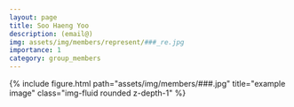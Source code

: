 ```yaml
---
layout: page
title: Soo Haeng Yoo
description: (email@)
img: assets/img/members/represent/###_re.jpg
importance: 1
category: group_members
---
```


<div class="row">
    <div class="col-sm mt-3 mt-md-0">
        {% include figure.html path="assets/img/members/###.jpg" title="example image" class="img-fluid rounded z-depth-1" %}
    </div>
</div>

